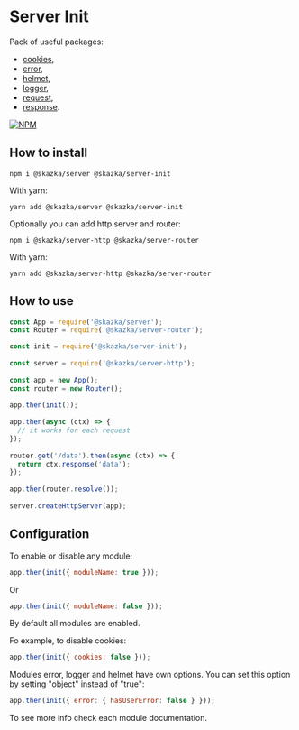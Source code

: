 # Server Init

Pack of useful packages: 
- [cookies](https://npmjs.org/package/@skazka/server-cookies),
- [error](https://npmjs.org/package/@skazka/server-error),
- [helmet](https://npmjs.org/package/@skazka/server-helmet),
- [logger](https://npmjs.org/package/@skazka/server-logger),
- [request](https://npmjs.org/package/@skazka/server-request),
- [response](https://npmjs.org/package/@skazka/server-response).

[![NPM](https://nodei.co/npm/@skazka/server-init.png)](https://npmjs.org/package/@skazka/server-init)

## How to install

    npm i @skazka/server @skazka/server-init
    
With yarn:

    yarn add @skazka/server @skazka/server-init
    
Optionally you can add http server and router:

    npm i @skazka/server-http @skazka/server-router
      
With yarn:

    yarn add @skazka/server-http @skazka/server-router

## How to use

```javascript
const App = require('@skazka/server');
const Router = require('@skazka/server-router');

const init = require('@skazka/server-init');
        
const server = require('@skazka/server-http');
        
const app = new App();
const router = new Router();
        
app.then(init());
    
app.then(async (ctx) => {
  // it works for each request
});
    
router.get('/data').then(async (ctx) => {
  return ctx.response('data'); 
});
        
app.then(router.resolve());
        
server.createHttpServer(app);
```

## Configuration

To enable or disable any module:

```javascript
app.then(init({ moduleName: true }));
```
Or
```javascript
app.then(init({ moduleName: false }));
```
By default all modules are enabled.

Fo example, to disable cookies:

```javascript
app.then(init({ cookies: false }));
```

Modules error, logger and helmet have own options.
You can set this option by setting "object" instead of "true":

```javascript
app.then(init({ error: { hasUserError: false } }));
```

To see more info check each module documentation.

